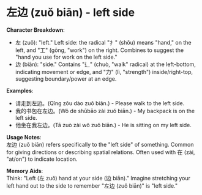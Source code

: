 # **左边 (zuǒ biān) - left side**

**Character Breakdown**:  
- 左 (zuǒ): "left." Left side: the radical "扌" (shǒu) means "hand," on the left, and "工" (gōng, "work") on the right. Combines to suggest the "hand you use for work on the left side."  
- 边 (biān): "side." Contains "辶" (chuò, "walk" radical) at the left-bottom, indicating movement or edge, and "力" (lì, "strength") inside/right-top, suggesting boundary/power at an edge.

**Examples**:  
- 请走到左边。(Qǐng zǒu dào zuǒ biān.) - Please walk to the left side.  
- 我的书包在左边。(Wǒ de shūbāo zài zuǒ biān.) - My backpack is on the left side.  
- 他坐在我左边。(Tā zuò zài wǒ zuǒ biān.) - He is sitting on my left side.

**Usage Notes**:  
左边 (zuǒ biān) refers specifically to the "left side" of something. Common for giving directions or describing spatial relations. Often used with 在 (zài, "at/on") to indicate location.

**Memory Aids**:  
Think: "Left (左 zuǒ) hand at your side (边 biān)." Imagine stretching your left hand out to the side to remember "左边 (zuǒ biān)" is "left side."